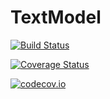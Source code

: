 # TextModel

[![Build Status](https://travis-ci.org/sadit/TextModel.jl.svg?branch=master)](https://travis-ci.org/sadit/TextModel.jl)

[![Coverage Status](https://coveralls.io/repos/sadit/TextModel.jl/badge.svg?branch=master&service=github)](https://coveralls.io/github/sadit/TextModel.jl?branch=master)

[![codecov.io](http://codecov.io/github/sadit/TextModel.jl/coverage.svg?branch=master)](http://codecov.io/github/sadit/TextModel.jl?branch=master)
